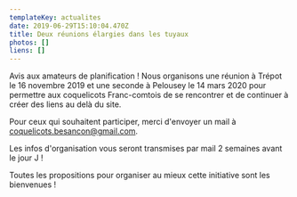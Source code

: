 ```yaml
---
templateKey: actualites
date: 2019-06-29T15:10:04.470Z
title: Deux réunions élargies dans les tuyaux
photos: []
liens: []
---
```

Avis aux amateurs de planification ! Nous organisons une réunion à Trépot le 16 novembre 2019 et une seconde à Pelousey le 14 mars 2020 pour permettre aux coquelicots Franc-comtois de se rencontrer et de continuer à créer des liens au delà du site.

 Pour ceux qui souhaitent participer, merci d'envoyer un mail à [coquelicots.besancon@gmail.com]([coquelicots.besancon@gmail.com](mailto:coquelicots.besancon@gmail.com)). 

Les infos d'organisation vous seront transmises par mail 2 semaines avant le jour J !

Toutes les propositions pour organiser au mieux cette initiative sont les bienvenues !

